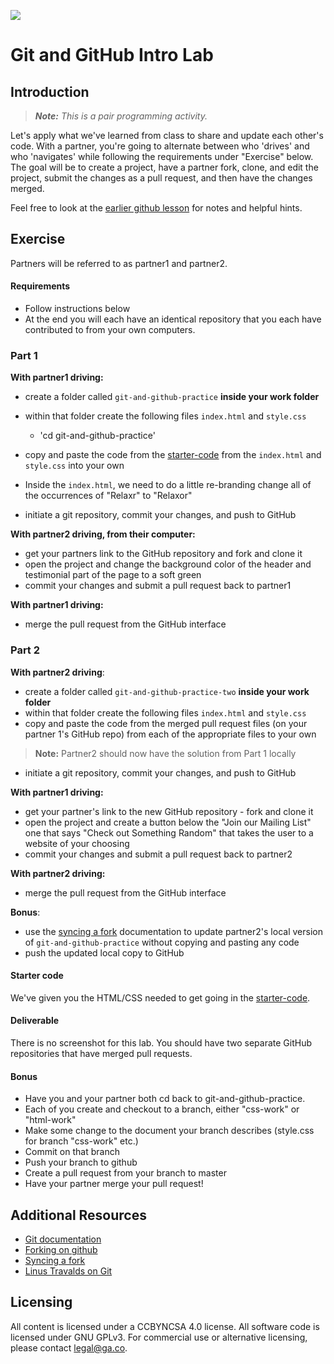 <!--
Market: SF
-->
![](https://ga-dash.s3.amazonaws.com/production/assets/logo-9f88ae6c9c3871690e33280fcf557f33.png)

# Git and GitHub Intro Lab

## Introduction
> ***Note:*** *This is a pair programming activity.*


Let's apply what we've learned from class to share and update each other's code.  With a partner, you're going to alternate between who 'drives' and who 'navigates' while following the requirements under "Exercise" below. The goal will be to create a project, have a partner fork, clone, and edit the project, submit the changes as a pull request, and then have the changes merged.  

Feel free to look at the [earlier github lesson](https://github.com/den-wdi-2/git-and-github) for notes and helpful hints.

## Exercise

Partners will be referred to as partner1 and partner2.

#### Requirements

- Follow instructions below
- At the end you will each have an identical repository that you each have contributed to from your own computers.

### Part 1

**With partner1 driving:**

- create a folder called `git-and-github-practice` **inside your work folder**

- within that folder create the following files `index.html` and `style.css`
  - 'cd git-and-github-practice'
- copy and paste the code from the [starter-code](starter-code) from the `index.html` and `style.css` into your own
- Inside the `index.html`, we need to do a little re-branding change all of the occurrences of "Relaxr" to "Relaxor"
- initiate a git repository, commit your changes, and push to GitHub


**With partner2 driving, from their computer:**

- get your partners link to the GitHub repository and fork and clone it
- open the project and change the background color of the header and testimonial part of the page to a soft green
- commit your changes and submit a pull request back to partner1


**With partner1 driving:**

- merge the pull request from the GitHub interface



### Part 2

**With partner2 driving**:


- create a folder called `git-and-github-practice-two` **inside your work folder**
-  within that folder create the following files `index.html` and `style.css`
-  copy and paste the code from the merged pull request files (on your partner 1's GitHub repo) from each of the appropriate files to your own

>**Note:** Partner2 should now have the solution from Part 1 locally

- initiate a git repository, commit your changes, and push to GitHub

**With partner1 driving:**

- get your partner's link to the new GitHub repository - fork and clone it
- open the project and create a button below the "Join our Mailing List" one that says "Check out Something Random" that takes the user to a website of your choosing
- commit your changes and submit a pull request back to partner2


**With partner2 driving:**

- merge the pull request from the GitHub interface

**Bonus**:

- use the [syncing a fork](https://help.github.com/articles/syncing-a-fork/) documentation to update partner2's local version of `git-and-github-practice` without copying and pasting any code
- push the updated local copy to GitHub


#### Starter code

We've given you the HTML/CSS needed to get going in the [starter-code](starter-code).

#### Deliverable

There is no screenshot for this lab.  You should have two separate GitHub repositories that have merged pull requests.

#### Bonus

- Have you and your partner both cd back to git-and-github-practice.
- Each of you create and checkout to a branch, either "css-work" or "html-work"
- Make some change to the document your branch describes (style.css for branch "css-work" etc.)
- Commit on that branch
- Push your branch to github
- Create a pull request from your branch to master
- Have your partner merge your pull request!

## Additional Resources

- [Git documentation](https://git-scm.com/documentation)
- [Forking on github](https://help.github.com/articles/fork-a-repo/)
- [Syncing a fork](https://help.github.com/articles/syncing-a-fork/)
- [Linus Travalds on Git](https://www.youtube.com/watch?v=4XpnKHJAok8)

## Licensing
All content is licensed under a CC­BY­NC­SA 4.0 license.
All software code is licensed under GNU GPLv3. For commercial use or alternative licensing, please contact legal@ga.co.
